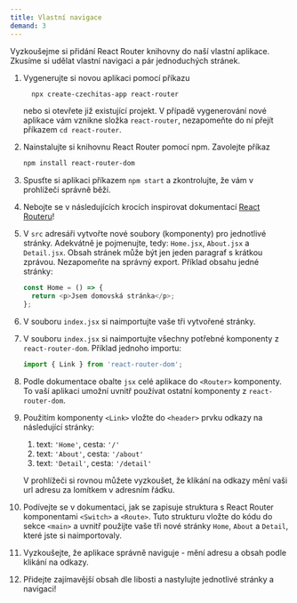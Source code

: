 ```yaml
---
title: Vlastní navigace
demand: 3
---
```


Vyzkoušejme si přidání React Router knihovny do naší vlastní aplikace. Zkusíme si udělat vlastní navigaci a pár jednoduchých stránek.

1. Vygenerujte si novou aplikaci pomocí příkazu
   ```sh
     npx create-czechitas-app react-router
   ```
   nebo si otevřete již existující projekt. V případě vygenerování nové aplikace vám vznikne složka `react-router`, nezapomeňte do ní přejít příkazem `cd react-router`.
1. Nainstalujte si knihovnu React Router pomocí npm. Zavolejte příkaz
   ```sh
   npm install react-router-dom
   ```
1. Spusťte si aplikaci příkazem `npm start` a zkontrolujte, že vám v prohlížeči správně běží.
1. Nebojte se v následujících krocích inspirovat dokumentací [React Routeru](https://reactrouter.com/docs/en/v6)!
1. V `src` adresáři vytvořte nové soubory (komponenty) pro jednotlivé stránky. Adekvátně je pojmenujte, tedy: `Home.jsx`, `About.jsx` a `Detail.jsx`. Obsah stránek může být jen jeden paragraf s krátkou zprávou. Nezapomeňte na správný export. Příklad obsahu jedné stránky:
   ```js
   const Home = () => {
     return <p>Jsem domovská stránka</p>;
   };
   ```
1. V souboru `index.jsx` si naimportujte vaše tři vytvořené stránky.
1. V souboru `index.jsx` si naimportujte všechny potřebné komponenty z `react-router-dom`. Příklad jednoho importu:
   ```js
   import { Link } from 'react-router-dom';
   ```
1. Podle dokumentace obalte `jsx` celé aplikace do `<Router>` komponenty. To vaší aplikaci umožní uvnitř používat ostatní komponenty z `react-router-dom`.
1. Použitím komponenty `<Link>` vložte do `<header>` prvku odkazy na následující stránky:

   1. text: `'Home'`, cesta: `'/'`
   2. text: `'About'`, cesta: `'/about'`
   3. text: `'Detail'`, cesta: `'/detail'`

   V prohlížeči si rovnou můžete vyzkoušet, že klikání na odkazy mění vaši url adresu za lomítkem v adresním řádku.

1. Podívejte se v dokumentaci, jak se zapisuje struktura s React Router komponentami `<Switch>` a `<Route>`. Tuto strukturu vložte do kódu do sekce `<main>` a uvnitř použijte vaše tři nové stránky `Home`, `About` a `Detail`, které jste si naimportovaly.
1. Vyzkoušejte, že aplikace správně naviguje - mění adresu a obsah podle klikání na odkazy.
1. Přidejte zajímavější obsah dle libosti a nastylujte jednotlivé stránky a navigaci!
